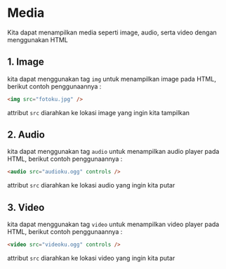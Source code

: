 # Media

Kita dapat menampilkan media seperti image, audio, serta video dengan menggunakan HTML

## 1. Image

kita dapat menggunakan tag `img` untuk menampilkan image pada HTML, berikut contoh penggunaannya :

```html
<img src="fotoku.jpg" />
```

attribut `src` diarahkan ke lokasi image yang ingin kita tampilkan

## 2. Audio

kita dapat menggunakan tag `audio` untuk menampilkan audio player pada HTML, berikut contoh penggunaannya :

```html
<audio src="audioku.ogg" controls />
```

attribut `src` diarahkan ke lokasi audio yang ingin kita putar

## 3. Video

kita dapat menggunakan tag `video` untuk menampilkan video player pada HTML, berikut contoh penggunaannya :

```html
<video src="videoku.ogg" controls />
```

attribut `src` diarahkan ke lokasi video yang ingin kita putar
